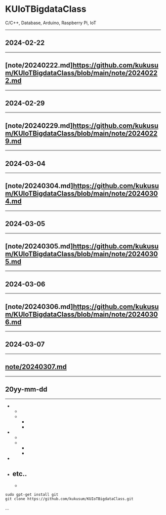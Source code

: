 # KUIoTBigdataClass
C/C++, Database, Arduino, Raspberry Pi, IoT

---
## 2024-02-22
---
[note/20240222.md]https://github.com/kukusum/KUIoTBigdataClass/blob/main/note/20240222.md
---

--- 
## 2024-02-29
---
[note/20240229.md]https://github.com/kukusum/KUIoTBigdataClass/blob/main/note/20240229.md
---

---
## 2024-03-04
---
[note/20240304.md]https://github.com/kukusum/KUIoTBigdataClass/blob/main/note/20240304.md
---

---
## 2024-03-05
---
[note/20240305.md]https://github.com/kukusum/KUIoTBigdataClass/blob/main/note/20240305.md
---

---
## 2024-03-06
---
[note/20240306.md]https://github.com/kukusum/KUIoTBigdataClass/blob/main/note/20240306.md
---

---
## 2024-03-07
---
[note/20240307.md](https://github.com/kukusum/KUIoTBigdataClass/blob/main/note/20240307.md)
---

---
## 20yy-mm-dd
---

- 
    - 
    - 
        - 
        - 

- 
    - 
    - 
        - 
        - 

- 

- etc..
    - 
    - 

```shell
sudo gpt-get install git
git clone https://github.com/kukusum/KUIoTBigdataClass.git
```
...